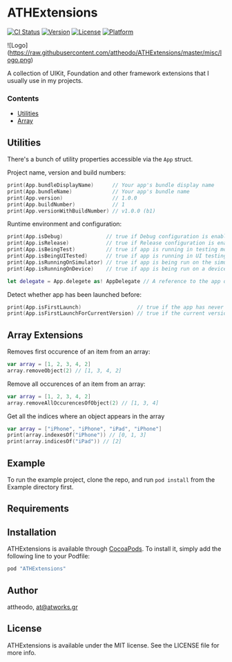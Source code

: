 # ATHExtensions

[![CI Status](http://img.shields.io/travis/attheodo/ATHExtensions.svg?style=flat)](https://travis-ci.org/attheodo/ATHExtensions)
[![Version](https://img.shields.io/cocoapods/v/ATHExtensions.svg?style=flat)](http://cocoapods.org/pods/ATHExtensions)
[![License](https://img.shields.io/cocoapods/l/ATHExtensions.svg?style=flat)](http://cocoapods.org/pods/ATHExtensions)
[![Platform](https://img.shields.io/cocoapods/p/ATHExtensions.svg?style=flat)](http://cocoapods.org/pods/ATHExtensions)

![Logo] (https://raw.githubusercontent.com/attheodo/ATHExtensions/master/misc/logo.png)

A collection of UIKit, Foundation and other framework extensions that I usually use in my projects. 

### Contents

- [Utilities](#utilities)
- [Array](#array-extensions)

## Utilities
There's a bunch of utility properties accessible via the `App` struct.

Project name, version and build numbers:
```swift
print(App.bundleDisplayName)      // Your app's bundle display name
print(App.bundleName)             // Your app's bundle name
print(App.version)                // 1.0.0
print(App.buildNumber)            // 1
print(App.versionWithBuildNumber) // v1.0.0 (b1)
```

Runtime environment and configuration:
```swift
print(App.isDebug)              // true if Debug configuration is enabled
print(App.isRelease)            // true if Release configuration is enabled
print(App.isBeingTest)          // true if app is running in testing mode
print(App.isBeingUITested)      // true if app is running in UI testing mode
print(App.isRunningOnSimulator) // true if app is being run on the simulator
print(App.isRunningOnDevice)    // true if app is being run on a device

let delegate = App.delegete as! AppDelegate // A reference to the app delegate
```

Detect whether app has been launched before:
```swift
print(App.isFirstLaunch)                  // true if the app has never ran before on that device
print(App.isFirstLaunchForCurrentVersion) // true if the current version of the app has never run before
```
## Array Extensions

Removes first occurence of an item from an array:
```swift
var array = [1, 2, 3, 4, 2]
array.removeObject(2) // [1, 3, 4, 2]
```

Remove all occurences of an item from an array:
```swift
var array = [1, 2, 3, 4, 2]
array.removeAllOccurencesOfObject(2) // [1, 3, 4]
```

Get all the indices where an object appears in the array
```swift
var array = ["iPhone", "iPhone", "iPad", "iPhone"]
print(array.indexesOf("iPhone")) // [0, 1, 3]
print(array.indicesOf("iPad")) // [2]
```

## Example

To run the example project, clone the repo, and run `pod install` from the Example directory first.

## Requirements

## Installation

ATHExtensions is available through [CocoaPods](http://cocoapods.org). To install
it, simply add the following line to your Podfile:

```ruby
pod "ATHExtensions"
```

## Author

attheodo, at@atworks.gr

## License

ATHExtensions is available under the MIT license. See the LICENSE file for more info.
